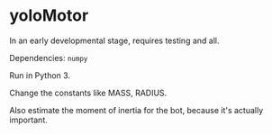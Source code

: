 # yoloMotor

In an early developmental stage, requires testing and all. 

Dependencies: 
```numpy```

Run in Python 3.

Change the constants like MASS, RADIUS.

Also estimate the moment of inertia for the bot, because it's actually important.
